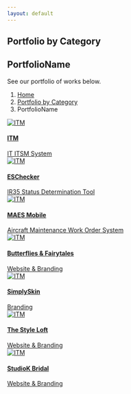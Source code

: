 ```yaml
---
layout: default
---
```

<section class="bg-primary-3-alt text-light">
    <div class="container ">
        <div class="row">
            <div class="col">
                <h2 class="display-2 text-primary-3">Portfolio by Category</h2>
                <h2 class="display-4 text-primary-3 text-warning">PortfolioName</h2>
                <div class="my-4">
                    <p class="lead text-primary">See our portfolio of works below.</p>
                </div>
                <div class="row my-3">
                    <div class="col">
                        <nav aria-label="breadcrumb">
                            <ol class="breadcrumb bg-secondary">
                                <li class="breadcrumb-item">
                                    <a href="/">Home</a>
                                </li>   
                                <li class="breadcrumb-item">
                                    <a href="/portfolio/">Portfolio by Category</a>
                                </li>
                                <li class="breadcrumb-item active" aria-current="page">PortfolioName</li>
                            </ol>
                        </nav>
                    </div>
                </div>
            </div>
        </div>
       <div class="row">
                    <div class="col-sm-6 col-lg-4 mb-4 aos-init aos-animate" data-aos="fade-up" data-aos-delay="100">
                        <a href="/portfolio/itm">
                            <img src="/assets/portfolio/itm/description.jpg" alt="ITM" class="rounded mb-3">
                        </a>
                        <a href="/portfolio/itm">
                            <h4 class="mb-1 text-primary-3">ITM</h4>
                            <div class="text-small text-primary">IT ITSM System</div>
                        </a>
                    </div>
                    <div class="col-sm-6 col-lg-4 mb-4 aos-init aos-animate" data-aos="fade-up" data-aos-delay="100">
                        <a href="/portfolio/eschecker">
                            <img src="/assets/portfolio/eschecker/description.jpg" alt="ITM" class="rounded mb-3">
                        </a>
                        <a href="/portfolio/eschecker">
                            <h4 class="mb-1 text-primary-3">ESChecker</h4>
                            <div class="text-small text-primary">IR35 Status Determination Tool</div>
                        </a>
                    </div>
                    <div class="col-sm-6 col-lg-4 mb-4 aos-init aos-animate" data-aos="fade-up" data-aos-delay="100">
                        <a href="/portfolio/maes-mobile">
                            <img src="/assets/portfolio/maes-mobile/description.jpg" alt="ITM" class="rounded mb-3">
                        </a>
                        <a href="/portfolio/maes-mobile">
                            <h4 class="mb-1 text-primary-3">MAES Mobile</h4>
                            <div class="text-small text-primary">Aircraft Maintenance Work Order System</div>
                        </a>
                    </div>
                    <div class="col-sm-6 col-lg-4 mb-4 aos-init aos-animate" data-aos="fade-up" data-aos-delay="100">
                        <a href="/portfolio/butterflies-and-fairytales">
                            <img src="/assets/portfolio/butterflies-and-fairytales/description.jpg" alt="ITM" class="rounded mb-3">
                        </a>
                        <a href="/portfolio/butterflies-and-fairytales">
                            <h4 class="mb-1 text-primary-3">Butterflies & Fairytales</h4>
                            <div class="text-small text-primary">Website & Branding</div>
                        </a>
                    </div>
                    <div class="col-sm-6 col-lg-4 mb-4 aos-init aos-animate" data-aos="fade-up" data-aos-delay="100">
                        <a href="/portfolio/simply-skin">
                            <img src="/assets/portfolio/simply-skin/description.jpg" alt="ITM" class="rounded mb-3">
                        </a>
                        <a href="/portfolio/simply-skin">
                            <h4 class="mb-1 text-primary-3">SimplySkin</h4>
                            <div class="text-small text-primary">Branding</div>
                        </a>
                    </div>
                    <div class="col-sm-6 col-lg-4 mb-4 aos-init aos-animate" data-aos="fade-up" data-aos-delay="100">
                        <a href="/portfolio/the-style-loft">
                            <img src="/assets/portfolio/style-loft/description.jpg" alt="ITM" class="rounded mb-3">
                        </a>
                        <a href="/portfolio/the-style-loft">
                            <h4 class="mb-1 text-primary-3">The Style Loft</h4>
                            <div class="text-small text-primary">Website & Branding</div>
                        </a>
                    </div>
                    <div class="col-sm-6 col-lg-4 mb-4 aos-init aos-animate" data-aos="fade-up" data-aos-delay="100">
                        <a href="/portfolio/studiok-bridal">
                            <img src="/assets/portfolio/studiok-bridal/description.jpg" alt="ITM" class="rounded mb-3">
                        </a>
                        <a href="/portfolio/the-style-loft">
                            <h4 class="mb-1 text-primary-3">StudioK Bridal</h4>
                            <div class="text-small text-primary">Website & Branding</div>
                        </a>
                    </div>
            </div>
    </div>
</section>
